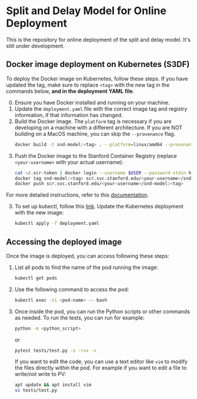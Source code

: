 # Split and Delay Model for Online Deployment
This is the repository for online deployment of the split and delay model. It's still under development. 

## Docker image deployment on Kubernetes (S3DF)
To deploy the Docker image on Kubernetes, follow these steps. If you have updated the tag,
make sure to replace `<tag>` with the new tag in the commands below, **and in the deployment YAML file**.

0. Ensure you have Docker installed and running on your machine.
1. Update the `deployment.yaml` file with the correct image tag and registry information, if that information has changed.
2. Build the Docker image. The `platform` tag is necessary if you are developing on a machine with a different architecture. 
If you are NOT building on a MacOS machine, you can skip the `--provenance` flag.
   ```bash
   docker build -t snd-model:<tag> . --platform=linux/amd64 --provenance=false
   ```
2. Push the Docker image to the Stanford Container Registry (replace `<your-username>` with your actual username):
    ```bash
    cat ~/.scr-token | docker login --username $USER --password-stdin http://scr.svc.stanford.edu
    docker tag snd-model:<tag> scr.svc.stanford.edu/<your-username>/snd-model:<tag>
    docker push scr.svc.stanford.edu/<your-username>/snd-model:<tag>
    ```
   
For more detailed instructions, refer to this [documentation](https://github.com/slaclab/lcls_cu_injector_ml_model?tab=readme-ov-file#containerization-steps).

3. To set up kubectl, follow this [link](https://k8s.slac.stanford.edu/ad-accel-online-ml). Update the Kubernetes deployment with the new image:
    ```bash
    kubectl apply -f deployment.yaml
    ```
   
## Accessing the deployed image
Once the image is deployed, you can access following these steps:
1. List all pods to find the name of the pod running the image:
   ```bash
   kubectl get pods
   ```
2. Use the following command to access the pod:
   ```bash
   kubectl exec -ti <pod-name> -- bash
    ```
3. Once inside the pod, you can run the Python scripts or other commands as needed. To run the 
tests, you can run for example:
   ```bash
   python -m <python_script>
   ```
    or
    
    ```bash
    pytest tests/test.py -s -rsx -v
    ```
    If you want to edit the code, you can use a text editor like `vim` to modify the files directly within the pod. 
    For example if you want to edit a file to write/not write to PV:
   ```bash
   apt update && apt install vim
   vi tests/test.py
   ```